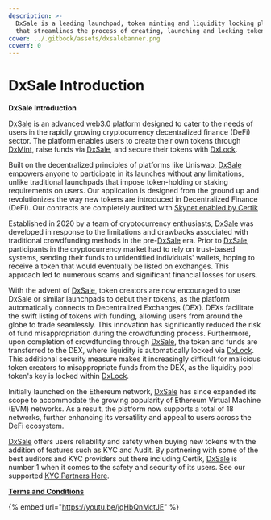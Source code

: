 ```yaml
---
description: >-
  DxSale is a leading launchpad, token minting and liquidity locking platform
  that streamlines the process of creating, launching and locking tokens.
cover: ../.gitbook/assets/dxsalebanner.png
coverY: 0
---
```


# DxSale Introduction

**DxSale Introduction**

[DxSale](https://dx.app/?ref=raphaeldx\&chain=BNB) is an advanced web3.0 platform designed to cater to the needs of users in the rapidly growing cryptocurrency decentralized finance (DeFi) sector. The platform enables users to create their own tokens through [DxMint](https://dx.app/dxmint?ref=raphaeldx\&chain=BNB), raise funds via [DxSale](https://dx.app/dxsale?ref=raphaeldx\&chain=BNB), and secure their tokens with [DxLock](https://dx.app/dxlock?ref=raphaeldx\&chain=BNB).

Built on the decentralized principles of platforms like Uniswap, [DxSale](https://dx.app/dxsale?ref=raphaeldx\&chain=BNB) empowers anyone to participate in its launches without any limitations, unlike traditional launchpads that impose token-holding or staking requirements on users. Our application is designed from the ground up and revolutionizes the way new tokens are introduced in Decentralized Finance (DeFi).  Our contracts are completely audited with [Skynet enabled by Certik](https://www.certik.com/projects/dxsale)

Established in 2020 by a team of cryptocurrency enthusiasts, [DxSale](https://dx.app/dxsale?ref=raphaeldx\&chain=BNB) was developed in response to the limitations and drawbacks associated with traditional crowdfunding methods in the pre-[DxSale](https://dx.app/dxsale?ref=raphaeldx\&chain=BNB) era. Prior to [DxSale](https://dx.app/dxsale?ref=raphaeldx\&chain=BNB), participants in the cryptocurrency market had to rely on trust-based systems, sending their funds to unidentified individuals' wallets, hoping to receive a token that would eventually be listed on exchanges. This approach led to numerous scams and significant financial losses for users.

With the advent of [DxSale](https://dx.app/dxsale?ref=raphaeldx\&chain=BNB), token creators are now encouraged to use DxSale or similar launchpads to debut their tokens, as the platform automatically connects to Decentralized Exchanges (DEX). DEXs facilitate the swift listing of tokens with funding, allowing users from around the globe to trade seamlessly. This innovation has significantly reduced the risk of fund misappropriation during the crowdfunding process. Furthermore, upon completion of crowdfunding through [DxSale](https://dx.app/dxsale?ref=raphaeldx\&chain=BNB), the token and funds are transferred to the DEX, where liquidity is automatically locked via [DxLock](https://dx.app/dxlock?ref=raphaeldx\&chain=BNB). This additional security measure makes it increasingly difficult for malicious token creators to misappropriate funds from the DEX, as the liquidity pool token's key is locked within [DxLock](https://dx.app/dxlock?ref=raphaeldx\&chain=BNB).

Initially launched on the Ethereum network, [DxSale](https://dx.app/dxsale?ref=raphaeldx\&chain=BNB) has since expanded its scope to accommodate the growing popularity of Ethereum Virtual Machine (EVM) networks. As a result, the platform now supports a total of 18 networks, further enhancing its versatility and appeal to users across the DeFi ecosystem.

[DxSale](https://dx.app/dxsale?ref=raphaeldx\&chain=BNB) offers users reliability and safety when buying new tokens with the addition of features such as KYC and Audit. By partnering with some of the best auditors and KYC providers out there including Certik, [DxSale](https://dx.app/dxsale?ref=raphaeldx\&chain=BNB) is number 1 when it comes to the safety and security of its users. See our supported [KYC Partners Here](https://dx.app/kyc?ref=raphaeldx\&chain=BNB).

[**Terms and Conditions**](https://dx.app/app/termsandconditions)

{% embed url="https://youtu.be/jqHbQnMctJE" %}
